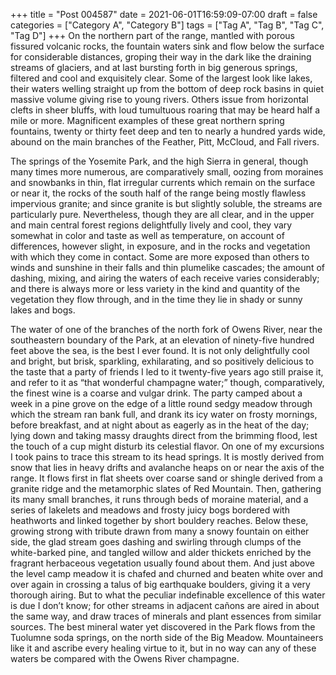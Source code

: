 +++
title = "Post 004587"
date = 2021-06-01T16:59:09-07:00
draft = false
categories = ["Category A", "Category B"]
tags = ["Tag A", "Tag B", "Tag C", "Tag D"]
+++
On the northern part of the range, mantled with porous fissured volcanic rocks, the fountain waters sink and flow below the surface for considerable distances, groping their way in the dark like the draining streams of glaciers, and at last bursting forth in big generous springs, filtered and cool and exquisitely clear. Some of the largest look like lakes, their waters welling straight up from the bottom of deep rock basins in quiet massive volume giving rise to young rivers. Others issue from horizontal clefts in sheer bluffs, with loud tumultuous roaring that may be heard half a mile or more. Magnificent examples of these great northern spring fountains, twenty or thirty feet deep and ten to nearly a hundred yards wide, abound on the main branches of the Feather, Pitt, McCloud, and Fall rivers.

The springs of the Yosemite Park, and the high Sierra in general, though many times more numerous, are comparatively small, oozing from moraines and snowbanks in thin, flat irregular currents which remain on the surface or near it, the rocks of the south half of the range being mostly flawless impervious granite; and since granite is but slightly soluble, the streams are particularly pure. Nevertheless, though they are all clear, and in the upper and main central forest regions delightfully lively and cool, they vary somewhat in color and taste as well as temperature, on account of differences, however slight, in exposure, and in the rocks and vegetation with which they come in contact. Some are more exposed than others to winds and sunshine in their falls and thin plumelike cascades; the amount of dashing, mixing, and airing the waters of each receive varies considerably; and there is always more or less variety in the kind and quantity of the vegetation they flow through, and in the time they lie in shady or sunny lakes and bogs.

The water of one of the branches of the north fork of Owens River, near the southeastern boundary of the Park, at an elevation of ninety-five hundred feet above the sea, is the best I ever found. It is not only delightfully cool and bright, but brisk, sparkling, exhilarating, and so positively delicious to the taste that a party of friends I led to it twenty-five years ago still praise it, and refer to it as “that wonderful champagne water;” though, comparatively, the finest wine is a coarse and vulgar drink. The party camped about a week in a pine grove on the edge of a little round sedgy meadow through which the stream ran bank full, and drank its icy water on frosty mornings, before breakfast, and at night about as eagerly as in the heat of the day; lying down and taking massy draughts direct from the brimming flood, lest the touch of a cup might disturb its celestial flavor. On one of my excursions I took pains to trace this stream to its head springs. It is mostly derived from snow that lies in heavy drifts and avalanche heaps on or near the axis of the range. It flows first in flat sheets over coarse sand or shingle derived from a granite ridge and the metamorphic slates of Red Mountain. Then, gathering its many small branches, it runs through beds of moraine material, and a series of lakelets and meadows and frosty juicy bogs bordered with heathworts and linked together by short bouldery reaches. Below these, growing strong with tribute drawn from many a snowy fountain on either side, the glad stream goes dashing and swirling through clumps of the white-barked pine, and tangled willow and alder thickets enriched by the fragrant herbaceous vegetation usually found about them. And just above the level camp meadow it is chafed and churned and beaten white over and over again in crossing a talus of big earthquake boulders, giving it a very thorough airing. But to what the peculiar indefinable excellence of this water is due I don’t know; for other streams in adjacent cañons are aired in about the same way, and draw traces of minerals and plant essences from similar sources. The best mineral water yet discovered in the Park flows from the Tuolumne soda springs, on the north side of the Big Meadow. Mountaineers like it and ascribe every healing virtue to it, but in no way can any of these waters be compared with the Owens River champagne.
